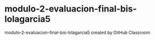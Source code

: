 # modulo-2-evaluacion-final-bis-lolagarcia5
modulo-2-evaluacion-final-bis-lolagarcia5 created by GitHub Classroom
